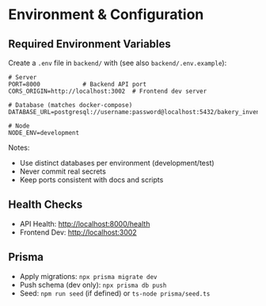 # Environment & Configuration

## Required Environment Variables

Create a `.env` file in `backend/` with (see also `backend/.env.example`):

```dotenv
# Server
PORT=8000            # Backend API port
CORS_ORIGIN=http://localhost:3002  # Frontend dev server

# Database (matches docker-compose)
DATABASE_URL=postgresql://username:password@localhost:5432/bakery_inventory

# Node
NODE_ENV=development
```

Notes:

- Use distinct databases per environment (development/test)
- Never commit real secrets
- Keep ports consistent with docs and scripts

## Health Checks

- API Health: <http://localhost:8000/health>
- Frontend Dev: <http://localhost:3002>

## Prisma

- Apply migrations: `npx prisma migrate dev`
- Push schema (dev only): `npx prisma db push`
- Seed: `npm run seed` (if defined) or `ts-node prisma/seed.ts`
